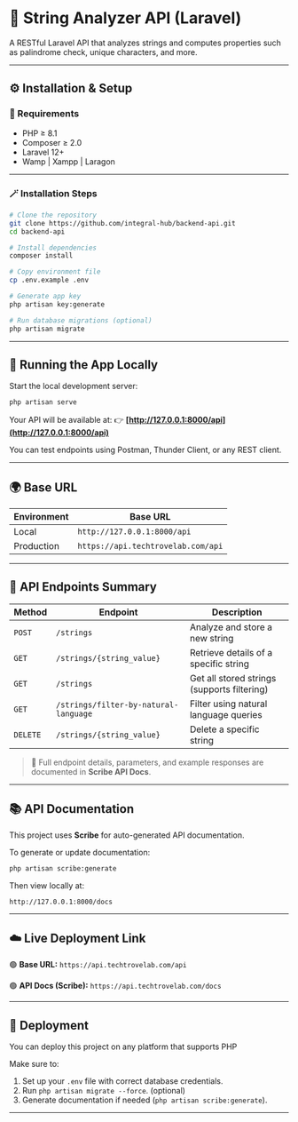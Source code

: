 
# 🧩 String Analyzer API (Laravel)

A RESTful Laravel API that analyzes strings and computes properties such as palindrome check, unique characters, and more.

---

## ⚙️ **Installation & Setup**

### 🧰 Requirements

* PHP ≥ 8.1
* Composer ≥ 2.0
* Laravel 12+
* Wamp | Xampp | Laragon

---

### 🪄 Installation Steps

```bash
# Clone the repository
git clone https://github.com/integral-hub/backend-api.git
cd backend-api

# Install dependencies
composer install

# Copy environment file
cp .env.example .env

# Generate app key
php artisan key:generate

# Run database migrations (optional)
php artisan migrate
```

---

## 🧠 **Running the App Locally**

Start the local development server:

```bash
php artisan serve
```

Your API will be available at:
👉 **[http://127.0.0.1:8000/api](http://127.0.0.1:8000/api)**

You can test endpoints using Postman, Thunder Client, or any REST client.

---

## 🌍 **Base URL**

| Environment | Base URL                               |
| ----------- | -------------------------------------- |
| Local       | `http://127.0.0.1:8000/api`            |
| Production  | `https://api.techtrovelab.com/api` |

---

## 📘 **API Endpoints Summary**

| Method   | Endpoint                              | Description                                 |
| -------- | ------------------------------------- | ------------------------------------------- |
| `POST`   | `/strings`                            | Analyze and store a new string              |
| `GET`    | `/strings/{string_value}`             | Retrieve details of a specific string       |
| `GET`    | `/strings`                            | Get all stored strings (supports filtering) |
| `GET`    | `/strings/filter-by-natural-language` | Filter using natural language queries       |
| `DELETE` | `/strings/{string_value}`             | Delete a specific string                    |

> 📄 Full endpoint details, parameters, and example responses are documented in **Scribe API Docs**.

---

## 📚 **API Documentation**

This project uses **Scribe** for auto-generated API documentation.

To generate or update documentation:

```bash
php artisan scribe:generate
```

Then view locally at:

```
http://127.0.0.1:8000/docs
```

---

## ☁️ **Live Deployment Link**

🟢 **Base URL:**
`https://api.techtrovelab.com/api`

🟢 **API Docs (Scribe):**
`https://api.techtrovelab.com/docs`

---

## 🚀 **Deployment**

You can deploy this project on any platform that supports PHP

Make sure to:

1. Set up your `.env` file with correct database credentials.
2. Run `php artisan migrate --force`. (optional)
3. Generate documentation if needed (`php artisan scribe:generate`).

---
